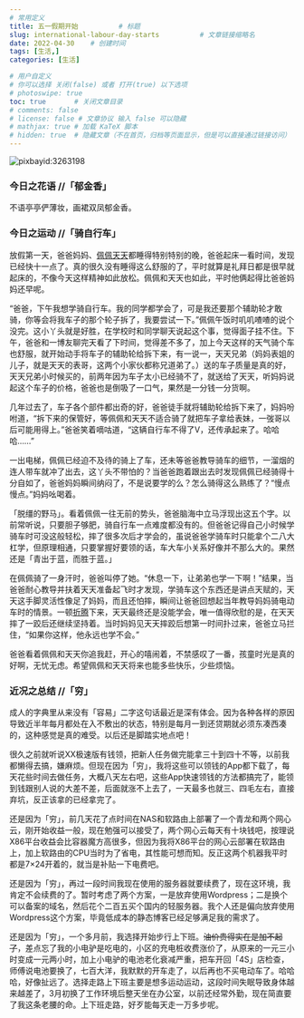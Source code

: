 ```yaml
---
# 常用定义
title: 五一假期开始          # 标题
slug: international-labour-day-starts          # 文章链接缩略名
date: 2022-04-30    # 创建时间
tags: [生活,]
categories: [生活]

# 用户自定义
# 你可以选择 关闭(false) 或者 打开(true) 以下选项
# photoswipe: true
toc: true       # 关闭文章目录
# comments: false
# license: false # 文章协议 输入 false 可以隐藏
# mathjax: true # 加载 KaTeX 脚本
# hidden: true  # 隐藏文章（不在首页，归档等页面显示，但是可以直接通过链接访问）
---
```

![pixbayid:3263198](https://sdn.qylao.com/laomai/2023/02/27/163fc3aed00967-1.webp)

### 今日之花语 //「郁金香」

不语亭亭俨薄妆，画裙双凤郁金香。

### 今日之运动 //「骑自行车」

放假第一天，爸爸妈妈、[佩佩](tags/佩佩.md)[天天](天天.md)都睡得特别特别的晚，爸爸起床一看时间，发现已经快十一点了。真的很久没有睡得这么舒服的了，平时就算是礼拜日都是很早就起床的，不像今天这样精神如此放松。佩佩和天天也如此，平时他俩起得比爸爸妈妈还早呢。

“爸爸，下午我想学骑自行车。我的同学都学会了，可是我还要那个辅助轮才敢骑，你等会将我车子的那个轮子拆了，我要尝试一下。”佩佩午饭时叽叽喳喳的说个没完。这小丫头就是好胜，在学校时和同学聊天说起这个事，觉得面子挂不住。下午，爸爸和一博友聊完天看了下时间，觉得差不多了，加上今天这样的天气骑个车也舒服，就开始动手将车子的辅助轮给拆下来，有一说一，天天兄弟（妈妈表姐的儿子，就是天天的表哥，这两个小家伙都称兄道弟了。）送的车子质量是真的好，天天兄弟小时候买的，前两年因为车子太小已经骑不了，就送给了天天，听妈妈说起这个车子的价格，爸爸也是倒吸了一口气，果然是一分钱一分货啊。

几年过去了，车子各个部件都出奇的好，爸爸徒手就将辅助轮给拆下来了，妈妈吩咐道，“拆下来的保管好，等佩佩和天天不适合骑了就把车子拿给表妹，一弢哥以后可能用得上。”爸爸笑着嘀咕道，“这辆自行车不得了V，还传承起来了。哈哈哈……”

一出电梯，佩佩已经迫不及待的骑上了车，还未等爸爸教导骑车的细节，一溜烟的连人带车就冲了出去，这丫头不带怕的？当爸爸跑着跟出去时发现佩佩已经骑得十分自如了，爸爸妈妈瞬间纳闷了，不是说要学的么？怎么骑得这么熟练了？“慢点慢点。”妈妈吆喝着。

「脱缰的野马」。看着佩佩一往无前的势头，爸爸脑海中立马浮现出这五个字。以前常听说，只要胆子够肥，骑自行车一点难度都没有的。但爸爸记得自己小时候学骑车时可没这般轻松，摔了很多次后才学会的，虽说爸爸学骑车时只能拿个二八大杠学，但原理相通，只要掌握好要领的话，车大车小关系好像并不那么大的。果然还是「青出于蓝，而胜于蓝。」

在佩佩骑了一身汗时，爸爸叫停了她。“休息一下，让弟弟也学一下啊！”结果，当爸爸耐心教导并扶着天天准备起飞时才发现，学骑车这个东西还是讲点天赋的，天天这手脚灵活性像足了妈妈，而且还怕摔，瞬间让爸爸回想起当年教导妈妈骑电动车时的情景。一顿[折腾](折腾.md)下来，天天最终还是没能学会，唯一值得欣慰的是，在天天摔了一跤后还继续坚持着。当时妈妈见天天摔跤后想第一时间扑过来，爸爸立马拦住，“如果你这样，他永远也学不会。”

爸爸看着佩佩和天天你追我赶，开心的嘻闹着，不禁感叹了一番，孩童时光是真的好啊，无忧无虑。希望佩佩和天天将来也能多些快乐，少些烦恼。

### 近况之总结 //「穷」

成人的字典里从来没有「容易」二字这句话最近是深有体会。因为各种各样的原因导致近半年每月都处在入不敷出的状态，特别是每月一到还贷期就必须东凑西凑的，这种感觉是真的难受。以后还是脚踏实地点吧！

很久之前就听说XX极速版有钱领，把新人任务做完能拿三十到四十不等，以前我都懒得去搞，嫌麻烦。但现在因为「穷」，我将这些可以领钱的App都下载了，每天花些时间去做任务，大概八天左右吧，这些App快速领钱的方法都搞完了，能领到钱跟别人说的大差不差，后面就涨不上去了，一天最多也就三、四毛左右，直接弃坑，反正该拿的已经拿完了。

还是因为「穷」，前几天花了点时间在NAS和软路由上部署了一个青龙和两个网心云，刚开始收益一般，现在勉强可以接受了，两个网心云每天有十块钱吧，按理说X86平台收益会比容器魔方高很多，但因为我将X86平台的网心云部署在软路由上，加上软路由的CPU当时为了省电，其性能可想而知。反正这两个机器我平时都是7×24开着的，就当是补贴一下电费吧。

还是因为「穷」，再过一段时间我现在使用的服务器就要续费了，现在这环境，我肯定不会续费的了。暂时考虑了两个方案，一是放弃使用Wordpress；二是换个可以备案的域名，然后花个二百五买个国内的轻服务器。我个人还是偏向放弃使用Wordpress这个方案，毕竟低成本的静态博客已经足够满足我的需求了。

还是因为「穷」，一个多月前，我选择开始步行上下班。~~油价贵得实在是加不起了~~，差点忘了我的小电驴是吃电的，小区的充电桩收费涨价了，从原来的一元三小时变成一元两小时，加上小电驴的电池老化衰减严重，把车开回「4S」店检查，师傅说电池要换了，七百大洋，我默默的开车走了，以后再也不买电动车了。哈哈哈，好像扯远了。选择走路上下班主要是想多运动运动，这段时间失眠导致身体越来越差了，3月初换了工作环境后整天坐在办公室，以前还经常外勤，现在简直要了我这条老腰的命。上下班走路，好歹能每天走一万多步呢。

